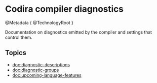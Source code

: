 # Codira compiler diagnostics

@Metadata {
   @TechnologyRoot
}

Documentation on diagnostics emitted by the compiler and settings that control them.


## Topics

- <doc:diagnostic-descriptions>
- <doc:diagnostic-groups>
- <doc:upcoming-language-features>
